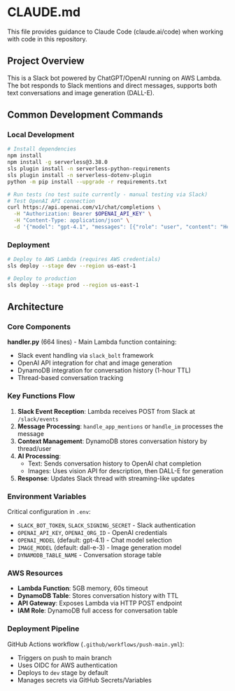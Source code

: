 # CLAUDE.md

This file provides guidance to Claude Code (claude.ai/code) when working with code in this repository.

## Project Overview

This is a Slack bot powered by ChatGPT/OpenAI running on AWS Lambda. The bot responds to Slack mentions and direct messages, supports both text conversations and image generation (DALL-E).

## Common Development Commands

### Local Development

```bash
# Install dependencies
npm install
npm install -g serverless@3.38.0
sls plugin install -n serverless-python-requirements
sls plugin install -n serverless-dotenv-plugin
python -m pip install --upgrade -r requirements.txt

# Run tests (no test suite currently - manual testing via Slack)
# Test OpenAI API connection
curl https://api.openai.com/v1/chat/completions \
  -H "Authorization: Bearer $OPENAI_API_KEY" \
  -H "Content-Type: application/json" \
  -d '{"model": "gpt-4.1", "messages": [{"role": "user", "content": "Hello!"}]}'
```

### Deployment

```bash
# Deploy to AWS Lambda (requires AWS credentials)
sls deploy --stage dev --region us-east-1

# Deploy to production
sls deploy --stage prod --region us-east-1
```

## Architecture

### Core Components

**handler.py** (664 lines) - Main Lambda function containing:
- Slack event handling via `slack_bolt` framework
- OpenAI API integration for chat and image generation
- DynamoDB integration for conversation history (1-hour TTL)
- Thread-based conversation tracking

### Key Functions Flow

1. **Slack Event Reception**: Lambda receives POST from Slack at `/slack/events`
2. **Message Processing**: `handle_app_mentions` or `handle_im` processes the message
3. **Context Management**: DynamoDB stores conversation history by thread/user
4. **AI Processing**:
   - Text: Sends conversation history to OpenAI chat completion
   - Images: Uses vision API for description, then DALL-E for generation
5. **Response**: Updates Slack thread with streaming-like updates

### Environment Variables

Critical configuration in `.env`:
- `SLACK_BOT_TOKEN`, `SLACK_SIGNING_SECRET` - Slack authentication
- `OPENAI_API_KEY`, `OPENAI_ORG_ID` - OpenAI credentials
- `OPENAI_MODEL` (default: gpt-4.1) - Chat model selection
- `IMAGE_MODEL` (default: dall-e-3) - Image generation model
- `DYNAMODB_TABLE_NAME` - Conversation storage table

### AWS Resources

- **Lambda Function**: 5GB memory, 60s timeout
- **DynamoDB Table**: Stores conversation history with TTL
- **API Gateway**: Exposes Lambda via HTTP POST endpoint
- **IAM Role**: DynamoDB full access for conversation table

### Deployment Pipeline

GitHub Actions workflow (`.github/workflows/push-main.yml`):
- Triggers on push to main branch
- Uses OIDC for AWS authentication
- Deploys to `dev` stage by default
- Manages secrets via GitHub Secrets/Variables
